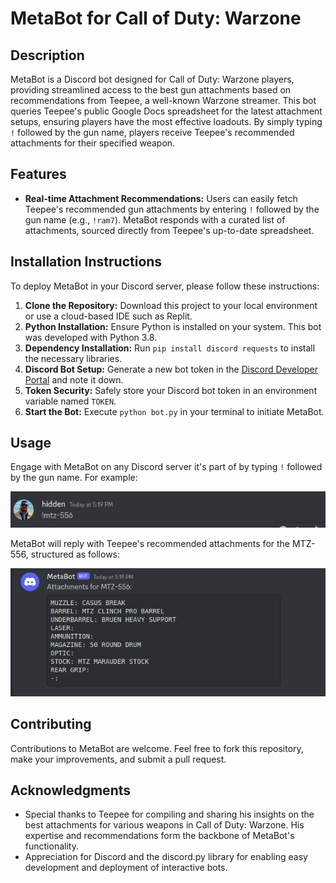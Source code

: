 # MetaBot for Call of Duty: Warzone

## Description
MetaBot is a Discord bot designed for Call of Duty: Warzone players, providing streamlined access to the best gun attachments based on recommendations from Teepee, a well-known Warzone streamer. This bot queries Teepee's public Google Docs spreadsheet for the latest attachment setups, ensuring players have the most effective loadouts. By simply typing `!` followed by the gun name, players receive Teepee's recommended attachments for their specified weapon.

## Features
- **Real-time Attachment Recommendations:** Users can easily fetch Teepee's recommended gun attachments by entering `!` followed by the gun name (e.g., `!ram7`). MetaBot responds with a curated list of attachments, sourced directly from Teepee's up-to-date spreadsheet.

## Installation Instructions
To deploy MetaBot in your Discord server, please follow these instructions:

1. **Clone the Repository:** Download this project to your local environment or use a cloud-based IDE such as Replit.
2. **Python Installation:** Ensure Python is installed on your system. This bot was developed with Python 3.8.
3. **Dependency Installation:** Run `pip install discord requests` to install the necessary libraries.
4. **Discord Bot Setup:** Generate a new bot token in the [Discord Developer Portal](https://discord.com/developers/applications) and note it down.
5. **Token Security:** Safely store your Discord bot token in an environment variable named `TOKEN`.
6. **Start the Bot:** Execute `python bot.py` in your terminal to initiate MetaBot.

## Usage
Engage with MetaBot on any Discord server it's part of by typing `!` followed by the gun name. For example:

![User command](screenshots/Screenshot%20from%202024-04-03%2017-19-53.png)

MetaBot will reply with Teepee's recommended attachments for the MTZ-556, structured as follows:

![User command](screenshots/Screenshot%20from%202024-04-03%2017-20-08.png)


## Contributing
Contributions to MetaBot are welcome. Feel free to fork this repository, make your improvements, and submit a pull request.


## Acknowledgments
- Special thanks to Teepee for compiling and sharing his insights on the best attachments for various weapons in Call of Duty: Warzone. His expertise and recommendations form the backbone of MetaBot's functionality.
- Appreciation for Discord and the discord.py library for enabling easy development and deployment of interactive bots.



